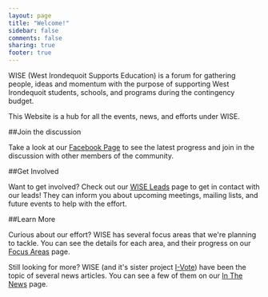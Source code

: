 ```yaml
---
layout: page
title: "Welcome!"
sidebar: false
comments: false
sharing: true
footer: true
---
```


WISE (West Irondequoit Supports Education) is a forum for gathering people, ideas and momentum with the purpose of supporting West Irondequoit students, schools, and programs during the contingency budget.    
  
This Website is a hub for all the events, news, and efforts under WISE.

##Join the discussion

Take a look at our <a href="https://www.facebook.com/groups/536204913172418/">Facebook Page</a> to see the latest progress and join in the discussion with other members of the community.    

##Get Involved

Want to get involved? Check out our <a href="/leads/">WISE Leads</a> page to get in contact with our leads! 
They can inform you about upcoming meetings, mailing lists, and future events to help with the effort.    

##Learn More

Curious about our effort? WISE has several focus areas that we're planning to tackle. You can see the details for each area, and their progress on our <a href="/focus/">Focus Areas</a> page.  
  
Still looking for more? WISE (and it's sister project <a href="https://www.facebook.com/groups/565181876935273/">I-Vote</a>) have been the topic of several news articles. You can see a few of them on our <a href="/press/">In The News</a> page.
